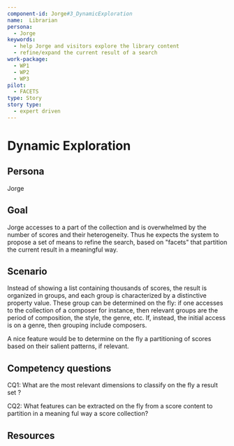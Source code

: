 ```yaml
---
component-id: Jorge#3_DynamicExploration
name:  Librarian 
persona: 
  - Jorge
keywords: 
  - help Jorge and visitors explore the library content
  - refine/expand the current result of a search
work-package:
  - WP1
  - WP2
  - WP3
pilot:
  - FACETS
type: Story
story type:
  - expert driven
---
```

# Dynamic Exploration

## Persona
Jorge

## Goal
Jorge accesses to a part of the collection and is overwhelmed by the number of scores and their heterogeneity. Thus he expects the system to propose a set of means to refine the search, based on "facets" that partition the current result in a meaningful way.

## Scenario  

Instead of showing a list containing thousands of scores, the result is organized in groups, and each group is characterized by a distinctive property value. These group can be determined on the fly: if one accesses to the collection of a composer for instance, then relevant groups are the period of composition, the style, the genre, etc. If, instead, the initial access is on a genre, then grouping include composers. 

A nice feature would be to determine on the fly a partitioning of scores based on their salient patterns, if relevant.

## Competency questions 

CQ1: What are the most relevant dimensions to classify on the fly a result set ?

CQ2: What features can be extracted on the fly from a score content to partition in a meaning ful way a score collection?

## Resources
 
